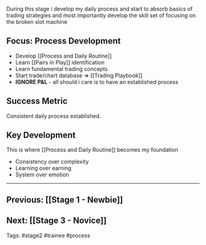 During this stage i develop my daily process and start to absorb basics of trading strategies and most importantly develop the skill set of focusing on the broken slot machine

## Focus: Process Development
- Develop [[Process and Daily Routine]]
- Learn [[Pairs in Play]] identification
- Learn fundamental trading concepts
- Start trade/chart database => [[Trading Playbook]]
- **IGNORE P&L** - all should i care is to have an established process

## Success Metric
Consistent daily process established.

## Key Development
This is where [[Process and Daily Routine]] becomes my foundation
- Consistency over complexity
- Learning over earning
- System over emotion



---
## Previous: [[Stage 1 - Newbie]]
## Next: [[Stage 3 - Novice]]

Tags: #stage2 #trainee #process